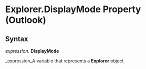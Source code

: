 
# Explorer.DisplayMode Property (Outlook)

## Syntax

 _expression_. **DisplayMode**

 _expression_A variable that represents a  **Explorer** object.

